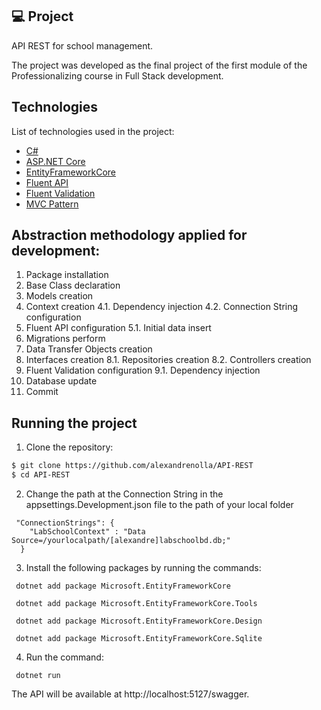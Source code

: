 <p align="center">

 ## 💻 Project

API REST for school management.

The project was developed as the final project of the first module of the Professionalizing course in Full Stack development.
</p>

## Technologies

List of technologies used in the project:

- [C#](https://learn.microsoft.com/pt-br/dotnet/csharp/)
- [ASP.NET Core](https://learn.microsoft.com/pt-br/aspnet/core/introduction-to-aspnet-core?view=aspnetcore-7.0)
- [EntityFrameworkCore](https://learn.microsoft.com/en-us/ef/)
- [Fluent API](https://learn.microsoft.com/pt-br/ef/ef6/modeling/code-first/fluent/types-and-properties)
- [Fluent Validation](https://docs.fluentvalidation.net/en/latest/aspnet.html)
- [MVC Pattern](https://dotnet.microsoft.com/en-us/apps/aspnet/mvc)

## Abstraction methodology applied for development:

1. Package installation
2. Base Class declaration
3. Models creation
4. Context creation
4.1. Dependency injection
4.2. Connection String configuration
5. Fluent API configuration
5.1. Initial data insert
6. Migrations perform
7. Data Transfer Objects creation
8. Interfaces creation
8.1. Repositories creation
8.2. Controllers creation
9. Fluent Validation configuration
9.1. Dependency injection
10. Database update
11. Commit

## Running the project

1. Clone the repository:

```bash
$ git clone https://github.com/alexandrenolla/API-REST
$ cd API-REST
```


2. Change the path at the Connection String in the appsettings.Development.json file to the path of your local folder

```
 "ConnectionStrings": {
    "LabSchoolContext" : "Data Source=/yourlocalpath/[alexandre]labschoolbd.db;"
  } 
```

3. Install the following packages by running the commands:


```
 dotnet add package Microsoft.EntityFrameworkCore  

 dotnet add package Microsoft.EntityFrameworkCore.Tools 
 
 dotnet add package Microsoft.EntityFrameworkCore.Design

 dotnet add package Microsoft.EntityFrameworkCore.Sqlite
```

4. Run the command:

```
 dotnet run
```

The API will be available at http://localhost:5127/swagger.
